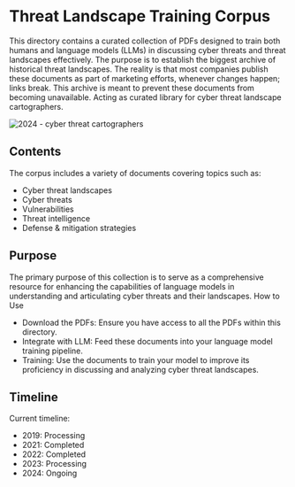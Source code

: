 # Threat Landscape Training Corpus

This directory contains a curated collection of PDFs designed to train both humans and language models (LLMs) in discussing cyber threats and threat landscapes effectively. The purpose is to establish the biggest archive of historical threat landscapes. The reality is that most companies publish these documents as part of marketing efforts, whenever changes happen; links break. This archive is meant to prevent these documents from becoming unavailable. Acting as curated library for cyber threat landscape cartographers.

![2024 - cyber threat cartographers](https://github.com/gertjanbruggink/threat-landscape-training-corpus/assets/50614049/d6ccd1fa-4035-4c69-89e9-08d09491145f)

## Contents

The corpus includes a variety of documents covering topics such as:

- Cyber threat landscapes
- Cyber threats
- Vulnerabilities
- Threat intelligence
- Defense & mitigation strategies

## Purpose

The primary purpose of this collection is to serve as a comprehensive resource for enhancing the capabilities of language models in understanding and articulating cyber threats and their landscapes.
How to Use

- Download the PDFs: Ensure you have access to all the PDFs within this directory.
- Integrate with LLM: Feed these documents into your language model training pipeline.
- Training: Use the documents to train your model to improve its proficiency in discussing and analyzing cyber threat landscapes.


## Timeline

Current timeline: 
- 2019: Processing
- 2021: Completed
- 2022: Completed
- 2023: Processing
- 2024: Ongoing
